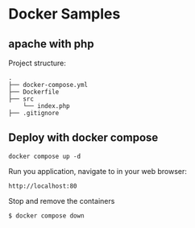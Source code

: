 # Docker Samples

## apache with php 

Project structure:
```
.
├── docker-compose.yml
├── Dockerfile
├── src
    └── index.php
├── .gitignore

```

## Deploy with docker compose

```
docker compose up -d
```

Run you application, navigate to in your web browser:
```
http://localhost:80
```

Stop and remove the containers
```
$ docker compose down
```